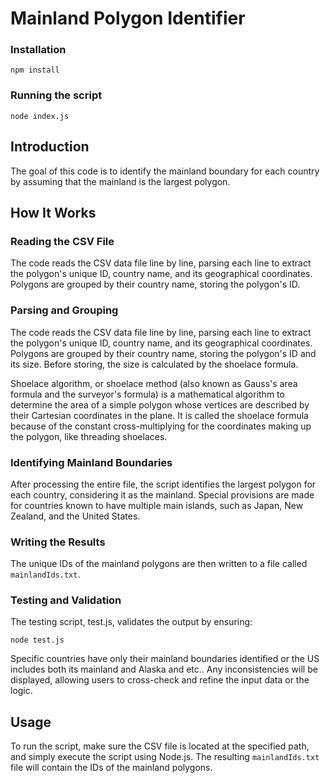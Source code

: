 # Mainland Polygon Identifier

### Installation

`npm install`

### Running the script 
`node index.js`


## Introduction

The goal of this code is to identify the mainland boundary for each country by assuming that the mainland is the largest polygon. 

## How It Works

### Reading the CSV File

The code reads the CSV data file line by line, parsing each line to extract the polygon's unique ID, country name, and its geographical coordinates. Polygons are grouped by their country name, storing the polygon's ID.

### Parsing and Grouping

The code reads the CSV data file line by line, parsing each line to extract the polygon's unique ID, country name, and its geographical coordinates. Polygons are grouped by their country name, storing the polygon's ID and its size. Before storing, the size is calculated by the shoelace formula. 

Shoelace algorithm, or shoelace method (also known as Gauss's area formula and the surveyor's formula) is a mathematical algorithm to determine the area of a simple polygon whose vertices are described by their Cartesian coordinates in the plane. It is called the shoelace formula because of the constant cross-multiplying for the coordinates making up the polygon, like threading shoelaces.

### Identifying Mainland Boundaries

After processing the entire file, the script identifies the largest polygon for each country, considering it as the mainland. Special provisions are made for countries known to have multiple main islands, such as Japan, New Zealand, and the United States.

### Writing the Results

The unique IDs of the mainland polygons are then written to a file called `mainlandIds.txt`.

### Testing and Validation

The testing script, test.js, validates the output by ensuring:

`node test.js`

Specific countries have only their mainland boundaries identified or the US includes both its mainland and Alaska and etc..
Any inconsistencies will be displayed, allowing users to cross-check and refine the input data or the logic.

## Usage

To run the script, make sure the CSV file is located at the specified path, and simply execute the script using Node.js.
The resulting `mainlandIds.txt` file will contain the IDs of the mainland polygons.
